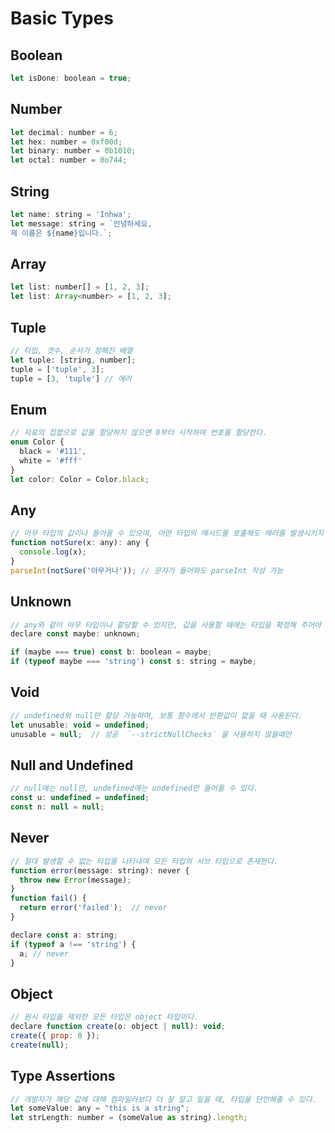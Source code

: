 # Basic Types

## Boolean

```javascript
let isDone: boolean = true;
```

## Number

```javascript
let decimal: number = 6;
let hex: number = 0xf00d;
let binary: number = 0b1010;
let octal: number = 0o744;
```

## String

```javascript
let name: string = 'Inhwa';
let message: string = `안녕하세요,
제 이름은 ${name}입니다.`; 
```

## Array

```javascript
let list: number[] = [1, 2, 3];
let list: Array<number> = [1, 2, 3]; 
```

## Tuple

```javascript
// 타입, 갯수, 순서가 정해진 배열
let tuple: [string, number];
tuple = ['tuple', 3];
tuple = [3, 'tuple'] // 에러
```

## Enum

```javascript
// 자료의 집합으로 값을 할당하지 않으면 0부터 시작하여 번호를 할당한다.
enum Color {
  black = '#111',
  white = '#fff'
}
let color: Color = Color.black;
```

## Any

```javascript
// 아무 타입의 값이나 들어올 수 있으며, 어떤 타입의 메서드를 호출해도 에러를 발생시키지 않는다.
function notSure(x: any): any {
  console.log(x);
}
parseInt(notSure('아무거나')); // 문자가 들어와도 parseInt 작성 가능
```

## Unknown

```javascript
// any와 같이 아무 타입이나 할당할 수 있지만, 값을 사용할 때에는 타입을 확정해 주어야 한다.
declare const maybe: unknown;

if (maybe === true) const b: boolean = maybe;
if (typeof maybe === 'string') const s: string = maybe;
```

## Void

```javascript
// undefined와 null만 할당 가능하며, 보통 함수에서 반환값이 없을 때 사용된다.
let unusable: void = undefined;
unusable = null;  // 성공  `--strictNullChecks` 을 사용하지 않을때만
```

## Null and Undefined

```javascript
// null에는 null만, undefined에는 undefined만 들어올 수 있다.
const u: undefined = undefined;
const n: null = null;
```

## Never

```javascript
// 절대 발생할 수 없는 타입을 나타내며 모든 타입의 서브 타입으로 존재한다.
function error(message: string): never {
  throw new Error(message);
}
function fail() {
  return error('failed');  // never
} 

declare const a: string;
if (typeof a !== 'string') {
  a; // never
}
```

## Object

```javascript
// 원시 타입을 제외한 모든 타입은 object 타입이다.
declare function create(o: object | null): void;
create({ prop: 0 });
create(null);
```

## Type Assertions <a href="#type-assertions" id="type-assertions"></a>

```javascript
// 개발자가 해당 값에 대해 컴파일러보다 더 잘 알고 일을 때, 타입을 단언해줄 수 있다.
let someValue: any = "this is a string";
let strLength: number = (someValue as string).length;
```
